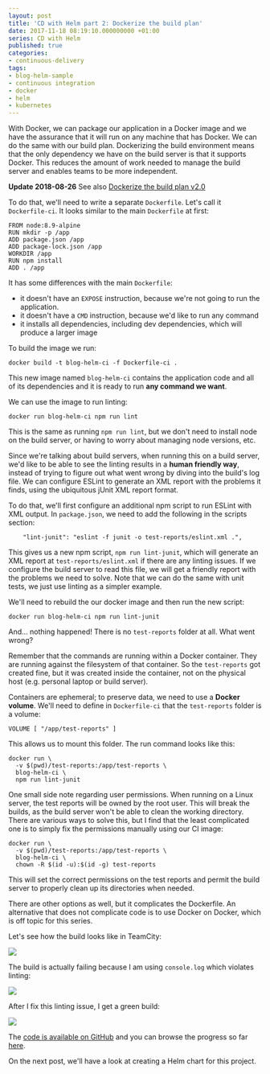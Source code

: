 ```yaml
---
layout: post
title: 'CD with Helm part 2: Dockerize the build plan'
date: 2017-11-18 08:19:10.000000000 +01:00
series: CD with Helm
published: true
categories:
- continuous-delivery
tags:
- blog-helm-sample
- continuous integration
- docker
- helm
- kubernetes
---
```


With Docker, we can package our application in a Docker image and we have the assurance that it will run on any machine that has Docker. We can do the same with our build plan. Dockerizing the build environment means that the only dependency we have on the build server is that it supports Docker. This reduces the amount of work needed to manage the build server and enables teams to be more independent.

<!--more-->

<strong>Update 2018-08-26</strong> See also <a href="{{ site.baseurl }}/2018/08/26/dockerize-the-build-plan-v2-0.html">Dockerize the build plan v2.0</a>

To do that, we'll need to write a separate <code>Dockerfile</code>. Let's call it <code>Dockerfile-ci</code>. It looks similar to the main <code>Dockerfile</code> at first:

```
FROM node:8.9-alpine
RUN mkdir -p /app
ADD package.json /app
ADD package-lock.json /app
WORKDIR /app
RUN npm install
ADD . /app
```

It has some differences with the main <code>Dockerfile</code>:
<ul>
<li>it doesn't have an <code>EXPOSE</code> instruction, because we're not going to run the application.</li>
<li>it doesn't have a <code>CMD</code> instruction, because we'd like to run any command</li>
<li>it installs all dependencies, including dev dependencies, which will produce a larger image</li>
</ul>

To build the image we run:

```
docker build -t blog-helm-ci -f Dockerfile-ci .
```

This new image named <code>blog-helm-ci</code> contains the application code and all of its dependencies and it is ready to run <strong>any command we want</strong>.

We can use the image to run linting:

```
docker run blog-helm-ci npm run lint
```

This is the same as running <code>npm run lint</code>, but we don't need to install node on the build server, or having to worry about managing node versions, etc.

Since we're talking about build servers, when running this on a build server, we'd like to be able to see the linting results in a <strong>human friendly way</strong>, instead of trying to figure out what went wrong by diving into the build's log file. We can configure ESLint to generate an XML report with the problems it finds, using the ubiquitous jUnit XML report format.

To do that, we'll first configure an additional npm script to run ESLint with XML output. In <code>package.json</code>, we need to add the following in the scripts section:

```
    "lint-junit": "eslint -f junit -o test-reports/eslint.xml .",
```

This gives us a new npm script, <code>npm run lint-junit</code>, which will generate an XML report at <code>test-reports/eslint.xml</code> if there are any linting issues. If we configure the build server to read this file, we will get a friendly report with the problems we need to solve. Note that we can do the same with unit tests, we just use linting as a simpler example.

We'll need to rebuild the our docker image and then run the new script:

```
docker run blog-helm-ci npm run lint-junit
```

And... nothing happened! There is no <code>test-reports</code> folder at all. What went wrong?

Remember that the commands are running within a Docker container. They are running against the filesystem of that container. So the <code>test-reports</code> got created fine, but it was created inside the container, not on the physical host (e.g. personal laptop or build server).

Containers are ephemeral; to preserve data, we need to use a <strong>Docker volume</strong>. We'll need to define in <code>Dockerfile-ci</code> that the <code>test-reports</code> folder is a volume:

```
VOLUME [ "/app/test-reports" ]
```

This allows us to mount this folder. The run command looks like this:

```
docker run \
  -v $(pwd)/test-reports:/app/test-reports \
  blog-helm-ci \
  npm run lint-junit
```

One small side note regarding user permissions. When running on a Linux server, the test reports will be owned by the root user. This will break the builds, as the build server won't be able to clean the working directory. There are various ways to solve this, but I find that the least complicated one is to simply fix the permissions manually using our CI image:

```
docker run \
  -v $(pwd)/test-reports:/app/test-reports \
  blog-helm-ci \
  chown -R $(id -u):$(id -g) test-reports
```

This will set the correct permissions on the test reports and permit the build server to properly clean up its directories when needed.

There are other options as well, but it complicates the Dockerfile. An alternative that does not complicate code is to use Docker on Docker, which is off topic for this series.

Let's see how the build looks like in TeamCity:

<img src="{{ site.baseurl }}/assets/2017/teamcity-steps.png" />

The build is actually failing because I am using <code>console.log</code> which violates linting:

<img src="{{ site.baseurl }}/assets/2017/teamcity-failed.png" />

After I fix this linting issue, I get a green build:

<img src="{{ site.baseurl }}/assets/2017/teamcity-pass.png" />

The <a href="https://github.com/ngeor/blog-helm" target="_blank">code is available on GitHub</a> and you can browse the progress so far <a href="https://github.com/ngeor/blog-helm/tree/0a918f0e3e74a3d6b9cd1205a70f7dd10a822e4f" target="_blank">here</a>.

On the next post, we'll have a look at creating a Helm chart for this project.
